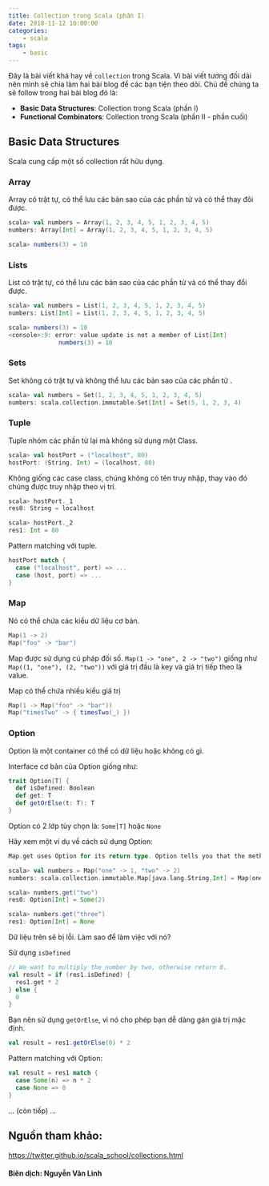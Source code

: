 ```yaml
---
title: Collection trong Scala (phần I)
date: 2018-11-12 10:00:00
categories: 
    - scala
tags: 
    - basic
---
```

Đây là bài viết khá hay về  `collection` trong Scala. Vì bài viết tương đối dài nên mình sẽ chia làm hai bài blog để các bạn tiện theo dõi. Chủ đề chúng ta sẽ follow trong hai bài blog đó là:
- __Basic Data Structures__: Collection trong Scala (phần I)
- __Functional Combinators__: Collection trong Scala (phần II - phần cuối)

## Basic Data Structures

Scala cung cấp một số collection rất hữu dụng.
### Array
Array có trật tự, có thể lưu các bản sao của các phần tử và có thể thay đôi được.
```scala
scala> val numbers = Array(1, 2, 3, 4, 5, 1, 2, 3, 4, 5)
numbers: Array[Int] = Array(1, 2, 3, 4, 5, 1, 2, 3, 4, 5)

scala> numbers(3) = 10
```
<!-- more -->

### Lists

List có trật tự, có thể lưu các bản sao của các phần tử  và có thể thay đổi được.

```scala
scala> val numbers = List(1, 2, 3, 4, 5, 1, 2, 3, 4, 5)
numbers: List[Int] = List(1, 2, 3, 4, 5, 1, 2, 3, 4, 5)

scala> numbers(3) = 10
<console>:9: error: value update is not a member of List[Int]
              numbers(3) = 10
```
### Sets

Set không có trật tự và không thể lưu các bản sao của các phần tử .

```scala
scala> val numbers = Set(1, 2, 3, 4, 5, 1, 2, 3, 4, 5)
numbers: scala.collection.immutable.Set[Int] = Set(5, 1, 2, 3, 4)
```
### Tuple
Tuple nhóm các phần tử lại mà không sử dụng một Class.

```scala
scala> val hostPort = ("localhost", 80)
hostPort: (String, Int) = (localhost, 80)
```
Không giống các case class, chúng không có tên truy nhập, thay vào đó chúng được truy nhập theo vị trí.
```scala
scala> hostPort._1
res0: String = localhost

scala> hostPort._2
res1: Int = 80
```
Pattern matching với tuple.
```scala
hostPort match {
  case ("localhost", port) => ...
  case (host, port) => ...
}
```
### Map
Nó có thể chứa các kiểu dữ liệu cơ bản.

```scala
Map(1 -> 2)
Map("foo" -> "bar")
```
Map được sử dụng cú pháp đối số. ``Map(1 -> "one", 2 -> "two")`` giống như ``Map((1, "one"), (2, "two"))``
với giá trị đầu là key và giá trị tiếp theo là value.

Map có thể chứa nhiều kiểu giá trị
```scala
Map(1 -> Map("foo" -> "bar"))
Map("timesTwo" -> { timesTwo(_) })
```
### Option
Option là một container có thể có dữ liệu hoặc không có gì.

Interface cơ bản của Option giống như:
```scala
trait Option[T] {
  def isDefined: Boolean
  def get: T
  def getOrElse(t: T): T
}
```
Option có 2 lớp tùy chọn là: `Some[T]` hoặc `None`

Hãy xem một ví dụ về cách sử dụng Option:

```scala
Map.get uses Option for its return type. Option tells you that the method might not return what you’re asking for.

scala> val numbers = Map("one" -> 1, "two" -> 2)
numbers: scala.collection.immutable.Map[java.lang.String,Int] = Map(one -> 1, two -> 2)

scala> numbers.get("two")
res0: Option[Int] = Some(2)

scala> numbers.get("three")
res1: Option[Int] = None
```
Dữ liệu trên sẽ bị lỗi. Làm sao để làm việc với nó?

Sử dụng `isDefined`
```scala
// We want to multiply the number by two, otherwise return 0.
val result = if (res1.isDefined) {
  res1.get * 2
} else {
  0
}
```
Bạn nên sử dụng `getOrElse`, vì nó cho phép bạn dễ dàng gán giá trị mặc định.
```scala
val result = res1.getOrElse(0) * 2
```
Pattern matching với Option:
```scala
val result = res1 match {
  case Some(n) => n * 2
  case None => 0
}
```
... (còn tiếp) ...

## Nguồn tham khảo:
https://twitter.github.io/scala_school/collections.html

#### Biên dịch: Nguyễn Văn Linh
